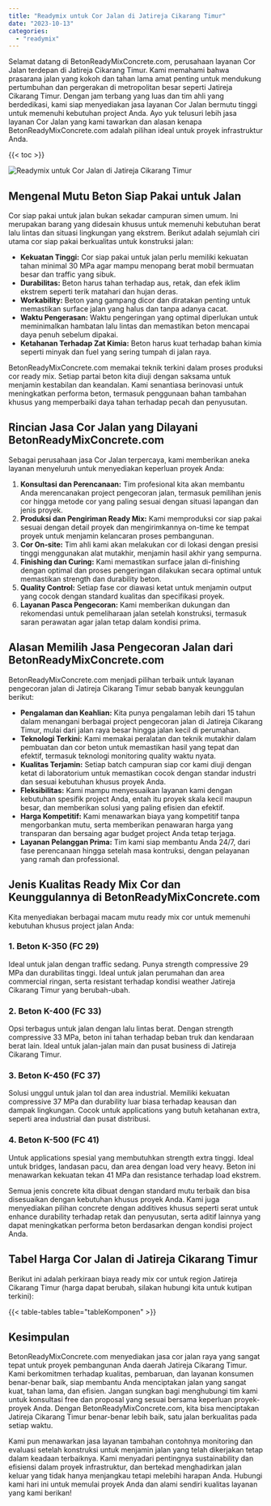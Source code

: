 ```yaml
---
title: "Readymix untuk Cor Jalan di Jatireja Cikarang Timur"
date: "2023-10-13"
categories: 
  - "readymix"
---
```


Selamat datang di BetonReadyMixConcrete.com, perusahaan layanan Cor Jalan terdepan di Jatireja Cikarang Timur. Kami memahami bahwa prasarana jalan yang kokoh dan tahan lama amat penting untuk mendukung pertumbuhan dan pergerakan di metropolitan besar seperti Jatireja Cikarang Timur. Dengan jam terbang yang luas dan tim ahli yang berdedikasi, kami siap menyediakan jasa layanan Cor Jalan bermutu tinggi untuk memenuhi kebutuhan project Anda. Ayo yuk telusuri lebih jasa layanan Cor Jalan yang kami tawarkan dan alasan kenapa BetonReadyMixConcrete.com adalah pilihan ideal untuk proyek infrastruktur Anda.

{{< toc >}}

![Readymix untuk Cor Jalan di Jatireja Cikarang Timur](https://betoncor8.github.io/cor/harga-beton-readymix-concrete%20(26).png)

## Mengenal Mutu Beton Siap Pakai untuk Jalan

Cor siap pakai untuk jalan bukan sekadar campuran simen umum. Ini merupakan barang yang didesain khusus untuk memenuhi kebutuhan berat lalu lintas dan situasi lingkungan yang ekstrem. Berikut adalah sejumlah ciri utama cor siap pakai berkualitas untuk konstruksi jalan:

- **Kekuatan Tinggi:** Cor siap pakai untuk jalan perlu memiliki kekuatan tahan minimal 30 MPa agar mampu menopang berat mobil bermuatan besar dan traffic yang sibuk.
- **Durabilitas:** Beton harus tahan terhadap aus, retak, dan efek iklim ekstrem seperti terik matahari dan hujan deras.
- **Workability:** Beton yang gampang dicor dan diratakan penting untuk memastikan surface jalan yang halus dan tanpa adanya cacat.
- **Waktu Pengerasan:** Waktu pengeringan yang optimal diperlukan untuk meminimalkan hambatan lalu lintas dan memastikan beton mencapai daya penuh sebelum dipakai.
- **Ketahanan Terhadap Zat Kimia:** Beton harus kuat terhadap bahan kimia seperti minyak dan fuel yang sering tumpah di jalan raya.

BetonReadyMixConcrete.com memakai teknik terkini dalam proses produksi cor ready mix. Setiap partai beton kita diuji dengan saksama untuk menjamin kestabilan dan keandalan. Kami senantiasa berinovasi untuk meningkatkan performa beton, termasuk penggunaan bahan tambahan khusus yang memperbaiki daya tahan terhadap pecah dan penyusutan.

## Rincian Jasa Cor Jalan yang Dilayani BetonReadyMixConcrete.com

Sebagai perusahaan jasa Cor Jalan terpercaya, kami memberikan aneka layanan menyeluruh untuk menyediakan keperluan proyek Anda:

1. **Konsultasi dan Perencanaan:** Tim profesional kita akan membantu Anda merencanakan project pengecoran jalan, termasuk pemilihan jenis cor hingga metode cor yang paling sesuai dengan situasi lapangan dan jenis proyek.
2. **Produksi dan Pengiriman Ready Mix:** Kami memproduksi cor siap pakai sesuai dengan detail proyek dan mengirimkannya on-time ke tempat proyek untuk menjamin kelancaran proses pembangunan.
3. **Cor On-site:** Tim ahli kami akan melakukan cor di lokasi dengan presisi tinggi menggunakan alat mutakhir, menjamin hasil akhir yang sempurna.
4. **Finishing dan Curing:** Kami memastikan surface jalan di-finishing dengan optimal dan proses pengeringan dilakukan secara optimal untuk memastikan strength dan durability beton.
5. **Quality Control:** Setiap fase cor diawasi ketat untuk menjamin output yang cocok dengan standard kualitas dan specifikasi proyek.
6. **Layanan Pasca Pengecoran:** Kami memberikan dukungan dan rekomendasi untuk pemeliharaan jalan setelah konstruksi, termasuk saran perawatan agar jalan tetap dalam kondisi prima.

## Alasan Memilih Jasa Pengecoran Jalan dari BetonReadyMixConcrete.com

BetonReadyMixConcrete.com menjadi pilihan terbaik untuk layanan pengecoran jalan di Jatireja Cikarang Timur sebab banyak keunggulan berikut:

- **Pengalaman dan Keahlian:** Kita punya pengalaman lebih dari 15 tahun dalam menangani berbagai project pengecoran jalan di Jatireja Cikarang Timur, mulai dari jalan raya besar hingga jalan kecil di perumahan.
- **Teknologi Terkini:** Kami memakai peralatan dan teknik mutakhir dalam pembuatan dan cor beton untuk memastikan hasil yang tepat dan efektif, termasuk teknologi monitoring quality waktu nyata.
- **Kualitas Terjamin:** Setiap batch campuran siap cor kami diuji dengan ketat di laboratorium untuk memastikan cocok dengan standar industri dan sesuai kebutuhan khusus proyek Anda.
- **Fleksibilitas:** Kami mampu menyesuaikan layanan kami dengan kebutuhan spesifik project Anda, entah itu proyek skala kecil maupun besar, dan memberikan solusi yang paling efisien dan efektif.
- **Harga Kompetitif:** Kami menawarkan biaya yang kompetitif tanpa mengorbankan mutu, serta memberikan penawaran harga yang transparan dan bersaing agar budget project Anda tetap terjaga.
- **Layanan Pelanggan Prima:** Tim kami siap membantu Anda 24/7, dari fase perencanaan hingga setelah masa kontruksi, dengan pelayanan yang ramah dan professional.

## Jenis Kualitas Ready Mix Cor dan Keunggulannya di BetonReadyMixConcrete.com

Kita menyediakan berbagai macam mutu ready mix cor untuk memenuhi kebutuhan khusus project jalan Anda:

### 1\. Beton K-350 (FC 29)

Ideal untuk jalan dengan traffic sedang. Punya strength compressive 29 MPa dan durabilitas tinggi. Ideal untuk jalan perumahan dan area commercial ringan, serta resistant terhadap kondisi weather Jatireja Cikarang Timur yang berubah-ubah.

### 2\. Beton K-400 (FC 33)

Opsi terbagus untuk jalan dengan lalu lintas berat. Dengan strength compressive 33 MPa, beton ini tahan terhadap beban truk dan kendaraan berat lain. Ideal untuk jalan-jalan main dan pusat business di Jatireja Cikarang Timur.

### 3\. Beton K-450 (FC 37)

Solusi unggul untuk jalan tol dan area industrial. Memiliki kekuatan compressive 37 MPa dan durability luar biasa terhadap keausan dan dampak lingkungan. Cocok untuk applications yang butuh ketahanan extra, seperti area industrial dan pusat distribusi.

### 4\. Beton K-500 (FC 41)

Untuk applications spesial yang membutuhkan strength extra tinggi. Ideal untuk bridges, landasan pacu, dan area dengan load very heavy. Beton ini menawarkan kekuatan tekan 41 MPa dan resistance terhadap load ekstrem.

Semua jenis concrete kita dibuat dengan standard mutu terbaik dan bisa disesuaikan dengan kebutuhan khusus proyek Anda. Kami juga menyediakan pilihan concrete dengan additives khusus seperti serat untuk enhance durability terhadap retak dan penyusutan, serta aditif lainnya yang dapat meningkatkan performa beton berdasarkan dengan kondisi project Anda.

## Tabel Harga Cor Jalan di Jatireja Cikarang Timur

Berikut ini adalah perkiraan biaya ready mix cor untuk region Jatireja Cikarang Timur (harga dapat berubah, silakan hubungi kita untuk kutipan terkini):

{{< table-tables table="tableKomponen" >}}

## Kesimpulan

BetonReadyMixConcrete.com menyediakan jasa cor jalan raya yang sangat tepat untuk proyek pembangunan Anda daerah Jatireja Cikarang Timur. Kami berkomitmen terhadap kualitas, pembaruan, dan layanan konsumen benar-benar baik, siap membantu Anda menciptakan jalan yang sangat kuat, tahan lama, dan efisien. Jangan sungkan bagi menghubungi tim kami untuk konsultasi free dan proposal yang sesuai bersama keperluan proyek-proyek Anda. Dengan BetonReadyMixConcrete.com, kita bisa menciptakan Jatireja Cikarang Timur benar-benar lebih baik, satu jalan berkualitas pada setiap waktu.

Kami pun menawarkan jasa layanan tambahan contohnya monitoring dan evaluasi setelah konstruksi untuk menjamin jalan yang telah dikerjakan tetap dalam keadaan terbaiknya. Kami menyadari pentingnya sustainability dan efisiensi dalam proyek infrastruktur, dan bertekad menghadirkan jalan keluar yang tidak hanya menjangkau tetapi melebihi harapan Anda. Hubungi kami hari ini untuk memulai proyek Anda dan alami sendiri kualitas layanan yang kami berikan!

